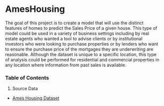 # AmesHousing
The goal of this project is to create a model that will use the distinct features of homes to predict the Sales Price of a given house.  This type of model could be used in a variety of business settings including by real estate agents who wanted a tool to advise clients or by institutional investors who were looking to purchase  properties or by lenders who want to ensure the purchase price of the mortgages they are underwriting are reasonable.  Although the dataset is unique to a specific location, this type of analysis could be performed for residential and commercial properties in any location where information from past sales is available. 

### Table of Contents
1. Source Data
  * [Ames Housing Dataset]([https://github.com/montealj/predicting-state-violence/tree/main/raw_data](https://www.kaggle.com/datasets/prevek18/ames-housing-dataset?select=AmesHousing.csv)) 
